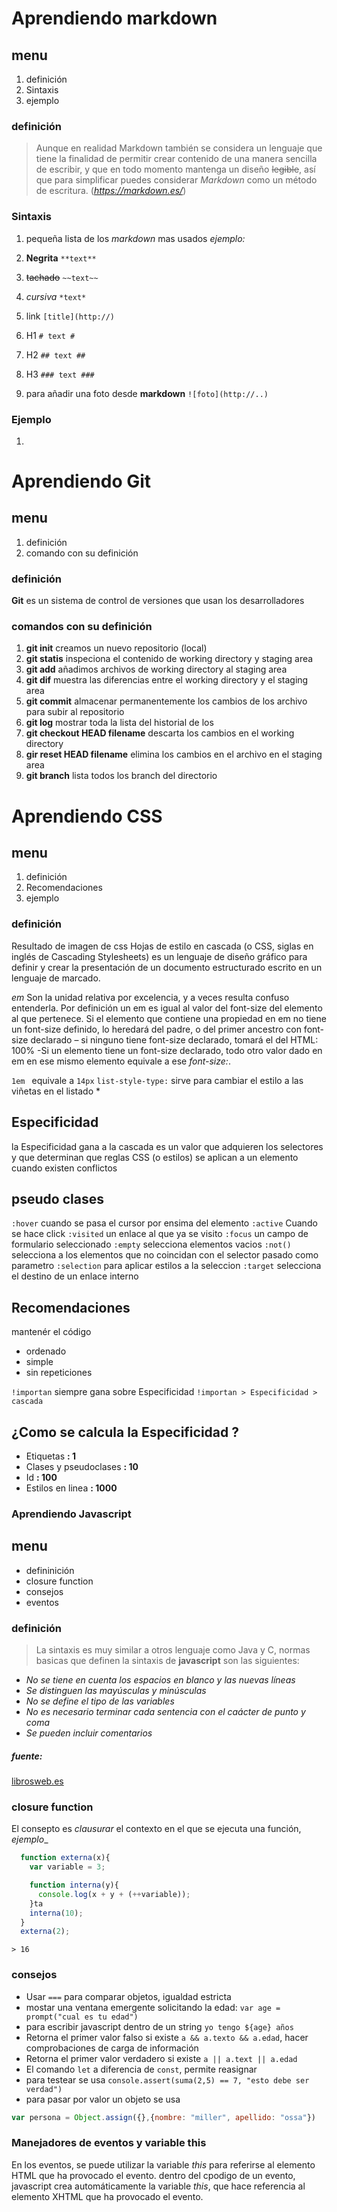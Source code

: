 # Aprendiendo __markdown__  #
## menu ##
1. definición
1. Sintaxis
1. ejemplo

### definición ###
> Aunque en realidad Markdown también se considera un lenguaje que tiene la finalidad de permitir crear contenido de una manera sencilla de escribir, y que en todo momento mantenga un diseño ~~legible~~, así que para simplificar puedes considerar *Markdown* como un método de escritura. (*https://markdown.es/*)

### Sintaxis ###
1.  pequeña lista de los *markdown* mas usados _ejemplo:_
  1. **Negrita**  `**text**`
  1. ~~tachado~~  `~~text~~`
  1. *cursiva* `*text*`
  1. link `[title](http://)`
  1. H1 `# text #`
  1. H2 `## text ##`
  1. H3 `### text ###`


1. para añadir una foto desde **markdown** `![foto](http://..)`
### Ejemplo ###
1.
# Aprendiendo __Git__  #
## menu ##
1. definición
1. comando con su definición

### definición ###
**Git** es un sistema de control de versiones que usan los desarrolladores

### comandos con su definición ###
1. **git init** creamos un nuevo repositorio (local)
1. **git statis** inspeciona el contenido de working directory y staging area
1. **git add** añadimos archivos de working directory al staging area
1. **git dif** muestra las diferencias entre el working directory y el staging area
1. **git commit** almacenar permanentemente los cambios de los archivo para subir al repositorio
1. **git log** mostrar toda la lista del historial de los
1. **git checkout HEAD filename** descarta los cambios en el working directory
1. **gir reset HEAD filename** elimina los cambios en el archivo en el staging area
1. **git branch** lista todos los branch del directorio

# Aprendiendo __CSS__  #
## menu ##
1. definición
1. Recomendaciones
1. ejemplo

### definición ###
Resultado de imagen de css
Hojas de estilo en cascada (o CSS, siglas en inglés de Cascading Stylesheets) es un lenguaje de diseño gráfico para definir y crear la presentación de un documento estructurado escrito en un lenguaje de marcado.

*em* Son la unidad relativa por excelencia, y a veces resulta confuso entenderla. Por definición un em es igual al valor del font-size del elemento al que pertenece. Si el elemento que contiene una propiedad en em no tiene un font-size definido, lo heredará del padre, o del primer ancestro con font-size declarado – si ninguno tiene font-size declarado, tomará el del HTML: 100% -Si un elemento tiene un font-size declarado, todo otro valor dado en em en ese mismo elemento equivale a ese *font-size:*.

`1em ` equivale a `14px`
`list-style-type:` sirve para cambiar el estilo a las viñetas en el listado
*
## Especificidad ##
la Especificidad gana a la cascada es un valor que adquieren los selectores y que determinan que reglas CSS (o estilos) se aplican a un elemento cuando existen conflictos


## pseudo clases ##
`:hover` cuando se pasa el cursor por ensima del elemento
`:active` Cuando se hace click
`:visited` un enlace al que ya se visito
`:focus` un campo de formulario seleccionado
`:empty` selecciona elementos vacios
`:not()` selecciona a los elementos que no coincidan con el selector pasado como parametro
`:selection` para aplicar estilos a la seleccion
`:target` selecciona el destino de un enlace interno


## Recomendaciones ##
mantenér el código
* ordenado
* simple
* sin repeticiones

`!importan` siempre gana sobre Especificidad
`!importan > Especificidad > cascada`
## ¿Como se calcula la Especificidad ? ##
* Etiquetas                 **: 1**
* Clases y pseudoclases     **: 10**
* Id                        **: 100**
* Estilos en linea          **: 1000**


### Aprendiendo Javascript ###

## menu ##
 * defininición
 * closure function
 * consejos
 * eventos

### definición ###
> La sintaxis es muy similar a otros lenguaje como Java y C, normas basicas que definen la sintaxis de **javascript** son las siguientes:
* *No se tiene en cuenta los espacios en blanco y las nuevas líneas*
* *Se distinguen las mayúsculas y minúsculas*
* *No se define el tipo de las variables*
* *No es necesario terminar cada sentencia con el caácter de punto y coma*
* *Se pueden incluir comentarios*
##### fuente: #####
 [librosweb.es](http://librosweb.es/libro/javascript/)

### closure function ###
El consepto es *clausurar* el contexto en el que se ejecuta una función,
_ejemplo__
```javascript
  function externa(x){
    var variable = 3;

    function interna(y){
      console.log(x + y + (++variable));
    }ta
    interna(10);
  }
  externa(2);
```
`> 16`
### consejos ###
* Usar `===` para comparar objetos, igualdad estricta
* mostar una ventana emergente solicitando la edad: `var age = prompt("cual es tu edad")`
* para escribir javascript dentro de un string `yo tengo ${age} años`
* Retorna el primer valor falso si existe `a && a.texto && a.edad`, hacer comprobaciones de carga de información
* Retorna el primer valor verdadero si existe `a || a.text || a.edad`
* El comando `let` a diferencia de `const`, permite reasignar
* para testear se usa `console.assert(suma(2,5) == 7, "esto debe ser verdad")`
* para pasar por valor un objeto se usa
``` javascript
var persona = Object.assign({},{nombre: "miller", apellido: "ossa"})
```

### Manejadores de eventos y variable this ###

En los eventos, se puede utilizar la variable *this* para referirse al elemento HTML que ha provocado el evento.
dentro del cpodigo de un evento, javascript crea automáticamente la variable *this*, que hace referencia al elemento XHTML que ha provocado el evento.
